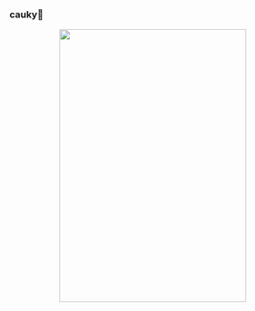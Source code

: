 ### cauky👋
<div id="header" align="center">
  <img src="[https://giphy.com/stickers/cool-cartoon-goose-see1sKEEvFNOzWDmee](https://giphy.com/embed/see1sKEEvFNOzWDmee)" width="329" height="480"/>
</div>
<!--
**584cz/584cz** is a ✨ _special_ ✨ repository because its `README.md` (this file) appears on your GitHub profile.

Here are some ideas to get you started:

- 🔭 I’m currently working on ...
- 🌱 I’m currently learning ...
- 👯 I’m looking to collaborate on ...
- 🤔 I’m looking for help with ...
- 💬 Ask me about ...
- 📫 How to reach me: ...
- 😄 Pronouns: ...
- ⚡ Fun fact: ...
-->

